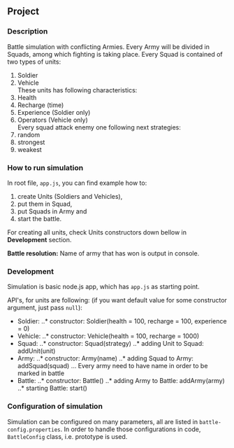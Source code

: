 ## Project
### Description
Battle simulation with conflicting Armies. Every Army will be divided in Squads, among which fighting is taking place. 
Every Squad is contained of two types of units:   
1. Soldier    
2. Vehicle    
These units has following characteristics:   
1. Health    
2. Recharge (time)   
3. Experience (Soldier only)   
4. Operators (Vehicle only)    
Every squad attack enemy one following next strategies:   
1. random    
2. strongest   
3. weakest   
   
### How to run simulation
In root file, `app.js`, you can find example how to: 
1. create Units (Soldiers and Vehicles), 
2. put them in Squad, 
3. put Squads in Army and 
4. start the battle.

For creating all units, check Units constructors down bellow in **Development** section.

**Battle resolution:** Name of army that has won is output in console.

### Development
Simulation is basic node.js app, which has `app.js` as starting point. 

API's, for units are following: (if you want default value for some constructor argument, just pass `null`):
* Soldier:
..* constructor: Soldier(health = 100, recharge = 100, experience = 0)
* Vehicle:
..* constructor: Vehicle(health = 100, recharge = 1000)
* Squad:
..* constructor: Squad(strategy)
..* adding Unit to Squad: addUnit(unit)
* Army:
..* constructor: Army(name)
..* adding Squad to Army: addSquad(squad)
... Every army need to have name in order to be marked in battle
* Battle:
..* constructor: Battle()
..* adding Army to Battle: addArmy(army)
..* starting Battle: start()

### Configuration of simulation
Simulation can be configured on many parameters, all are listed in `battle-config.properties`.
In order to handle those configurations in code, `BattleConfig` class, i.e. prototype is used.


